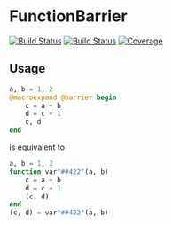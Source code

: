 # FunctionBarrier

[![Build Status](https://travis-ci.com/AStupidBear/FunctionBarrier.jl.svg?branch=master)](https://travis-ci.com/AStupidBear/FunctionBarrier.jl)
[![Build Status](https://ci.appveyor.com/api/projects/status/github/AStupidBear/FunctionBarrier.jl?svg=true)](https://ci.appveyor.com/project/AStupidBear/FunctionBarrier-jl)
[![Coverage](https://codecov.io/gh/AStupidBear/FunctionBarrier.jl/branch/master/graph/badge.svg)](https://codecov.io/gh/AStupidBear/FunctionBarrier.jl)

## Usage

```julia
a, b = 1, 2
@macroexpand @barrier begin
    c = a + b
    d = c + 1
    c, d
end
```

is equivalent to

```julia
a, b = 1, 2
function var"##422"(a, b)
    c = a + b
    d = c + 1
    (c, d)
end
(c, d) = var"##422"(a, b)
```